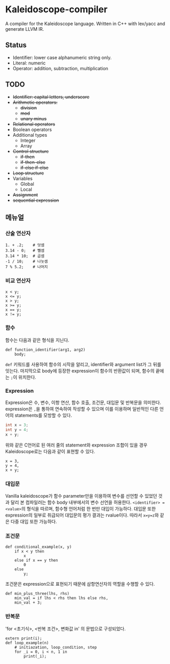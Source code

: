 # Kaleidoscope-compiler
A compiler for the Kaleidoscope language. Written in C++ with lex/yacc and generate LLVM IR.

## Status
* Identifier: lower case alphanumeric string only.
* Literal:  numeric
* Operator: addition, subtraction, multiplication

## TODO
* ~~Identifier: capital letters, underscore~~
* ~~Arithmetic operators:~~
  * ~~division~~   
  * ~~mod~~     
  * ~~unary minus~~
* ~~Relational operators~~
* Boolean operators
* Additional types
  * Integer
  * Array
* ~~Control structure~~
  * ~~if-then~~
  * ~~if-then-else~~
  * ~~if-else if-else~~
* ~~Loop structure~~
* Variables
  * Global 
  * Local
* ~~Assignment~~
* ~~sequential expression~~

## 메뉴얼

### 산술 연산자
~~~
1. + .2;	# 덧셈
3.14 - 0;	# 뺄셈
3.14 * 10;	# 곱셈
-1 / 10;	# 나눗셈
7 % 5.2;	# 나머지
~~~

### 비교 연산자
~~~
x < y;
x <= y;
x > y;
x >= y;
x == y;
x != y;
~~~

### 함수
함수는 다음과 같은 형식을 지닌다.
~~~
def function_identifier(arg1, arg2)
	body;
~~~
`def` 키워드를 사용하여 함수의 시작을 알리고, identifier와 argument list가 그 뒤를 잇는다.
마지막으로 body에 등장한 expression이 함수의 반환값이 되며, 함수의 끝에는 `;`이 위치한다.

### Expression
Expression은 수, 변수, 이항 연산, 함수 호출, 조건문, 대입문 및 반복문을 의미한다.
expression은 `,`을 통하여 연속하여 작성할 수 있으며 이를 이용하며 일반적인 다른 언어의 statements를 모방할 수 있다.
~~~c
int x = 3;
int y = 4;
x + y;
~~~
위와 같은 C언어로 된 여러 줄의 statement와 expression 조합이 있을 경우 Kaleidoscope로는 다음과 같이 표현할 수 있다.
~~~
x = 3,
y = 4,
x + y;
~~~

### 대입문
Vanilla kaleidoscope가 함수 parameter만을 이용하여 변수를 선언할 수 있었던 것과 달리 본 컴파일러는 함수 body 내부에서의 변수 선언을 허용한다. `<identifier> = <value>`의 형식을 따르며, 함수형 언어처럼 한 번만 대입이 가능하다. 대입문 또한 expression의 일부로 취급되어 대입문의 평가 결과는 rvalue이다. 따라서 `x=y=z`와 같은 다중 대입 또한 가능하다.

### 조건문
~~~
def conditional_example(x, y)
	if x < y then
		x
	else if x == y then
		0
	else
		y;
~~~
조건문은 expression으로 표현되기 때문에 삼항연산자의 역할을 수행할 수 있다.
~~~
def min_plus_three(lhs, rhs)
	min_val = if lhs < rhs then lhs else rhs,
	min_val + 3;
~~~

### 반복문
'for <초기식>, <반복 조건>, 변화값 in' 의 문법으로 구성되었다.
~~~
extern print(i);
def loop_example(n)
	# initiazation, loop_condition, step
	for _i = 0, i < n, 1 in
		print(_i);
~~~